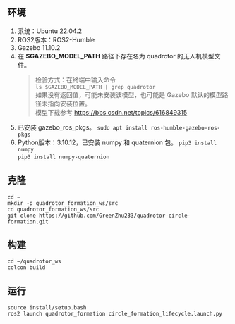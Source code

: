 ## 环境
1. 系统：Ubuntu 22.04.2
1. ROS2版本：ROS2-Humble
1. Gazebo 11.10.2
1. 在 **$GAZEBO_MODEL_PATH** 路径下存在名为 quadrotor 的无人机模型文件。
    > 检验方式：在终端中输入命令  
    `ls $GAZEBO_MODEL_PATH | grep quadrotor`  
    如果没有返回值，可能未安装该模型，也可能是 Gazebo 默认的模型路径未指向安装位置。  
    模型下载参考 https://bbs.csdn.net/topics/616849315
1. 已安装 gazebo_ros_pkgs。
    `sudo apt install ros-humble-gazebo-ros-pkgs`
1. Python版本：3.10.12，已安装 numpy 和 quaternion 包。
    `pip3 install numpy`  
    `pip3 install numpy-quaternion`

## 克隆
`cd ~`  
`mkdir -p quadrotor_formation_ws/src`  
`cd quadrotor_formation_ws/src`  
`git clone https://github.com/GreenZhu233/quadrotor-circle-formation.git`

## 构建
`cd ~/quadrotor_ws`  
`colcon build`

## 运行
`source install/setup.bash`  
`ros2 launch quadrotor_formation circle_formation_lifecycle.launch.py`
